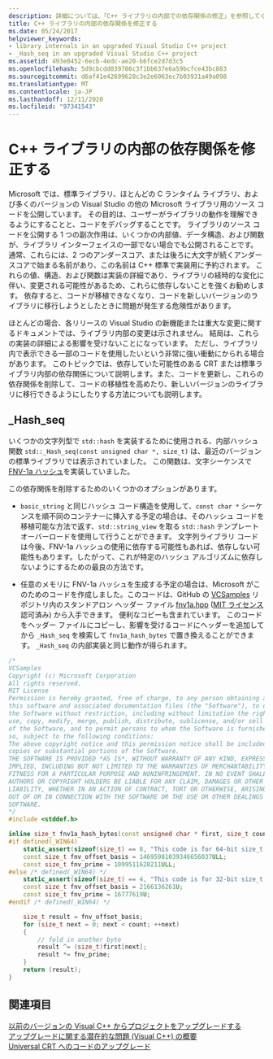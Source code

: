 ```yaml
---
description: 詳細については、「C++ ライブラリの内部での依存関係の修正」を参照してください。
title: C++ ライブラリの内部の依存関係を修正する
ms.date: 05/24/2017
helpviewer_keywords:
- library internals in an upgraded Visual Studio C++ project
- _Hash_seq in an upgraded Visual Studio C++ project
ms.assetid: 493e0452-6ecb-4edc-ae20-b6fce2d7d3c5
ms.openlocfilehash: 5d9cbcdd039786c3f1bb637e6a59bcfce43bc883
ms.sourcegitcommit: d6af41e42699628c3e2e6063ec7b03931a49a098
ms.translationtype: MT
ms.contentlocale: ja-JP
ms.lasthandoff: 12/11/2020
ms.locfileid: "97341543"
---
```

# <a name="fix-your-dependencies-on-c-library-internals"></a>C++ ライブラリの内部の依存関係を修正する

Microsoft では、標準ライブラリ、ほとんどの C ランタイム ライブラリ、および多くのバージョンの Visual Studio の他の Microsoft ライブラリ用のソース コードを公開しています。 その目的は、ユーザーがライブラリの動作を理解できるようにすることと、コードをデバッグすることです。 ライブラリのソース コードを公開する 1 つの副次作用は、いくつかの内部値、データ構造、および関数が、ライブラリ インターフェイスの一部でない場合でも公開されることです。 通常、これらには、2 つのアンダースコア、または後ろに大文字が続くアンダースコアで始まる名前があり、この名前は C++ 標準で実装用に予約されます。 これらの値、構造、および関数は実装の詳細であり、ライブラリの経時的な変化に伴い、変更される可能性があるため、これらに依存しないことを強くお勧めします。 依存すると、コードが移植できなくなり、コードを新しいバージョンのライブラリに移行しようとしたときに問題が発生する危険性があります。

ほとんどの場合、各リリースの Visual Studio の新機能または重大な変更に関するドキュメントでは、ライブラリ内部の変更は示されません。 結局は、これらの実装の詳細による影響を受けないことになっています。 ただし、ライブラリ内で表示できる一部のコードを使用したいという非常に強い衝動にかられる場合があります。 このトピックでは、依存していた可能性のある CRT または標準ライブラリ内部の依存関係について説明します。また、コードを更新し、これらの依存関係を削除して、コードの移植性を高めたり、新しいバージョンのライブラリに移行できるようにしたりする方法についても説明します。

## <a name="_hash_seq"></a>_Hash_seq

いくつかの文字列型で `std::hash` を実装するために使用される、内部ハッシュ関数 `std::_Hash_seq(const unsigned char *, size_t)` は、最近のバージョンの標準ライブラリでは表示されていました。 この関数は、文字シーケンスで [FNV-1a ハッシュ]( https://en.wikipedia.org/wiki/Fowler%E2%80%93Noll%E2%80%93Vo_hash_function)を実装していました。

この依存関係を削除するためのいくつかのオプションがあります。

- `basic_string` と同じハッシュ コード構造を使用して、`const char *` シーケンスを順不同のコンテナーに挿入する予定の場合は、そのハッシュ コードを移植可能な方法で返す、`std::string_view` を取る `std::hash` テンプレート オーバーロードを使用して行うことができます。 文字列ライブラリ コードは今後、FNV-1a ハッシュの使用に依存する可能性もあれば、依存しない可能性もあります。したがって、これが特定のハッシュ アルゴリズムに依存しないようにするための最良の方法です。

- 任意のメモリに FNV-1a ハッシュを生成する予定の場合は、Microsoft がこのためのコードを作成しました。このコードは、GitHub の [VCSamples]( https://github.com/Microsoft/vcsamples) リポジトリ内のスタンドアロン ヘッダー ファイル [fnv1a.hpp](https://github.com/Microsoft/VCSamples/tree/master/VC2015Samples/_Hash_seq) ([MIT ライセンス](https://github.com/Microsoft/VCSamples/blob/master/license.txt)認可済み) から入手できます。 便利なコピーも含まれています。 このコードをヘッダー ファイルにコピーし、影響を受けるコードにヘッダーを追加してから `_Hash_seq` を検索して `fnv1a_hash_bytes` で置き換えることができます。 `_Hash_seq` の内部実装と同じ動作が得られます。

```cpp
/*
VCSamples
Copyright (c) Microsoft Corporation
All rights reserved.
MIT License
Permission is hereby granted, free of charge, to any person obtaining a copy of
this software and associated documentation files (the "Software"), to deal in
the Software without restriction, including without limitation the rights to
use, copy, modify, merge, publish, distribute, sublicense, and/or sell copies
of the Software, and to permit persons to whom the Software is furnished to do
so, subject to the following conditions:
The above copyright notice and this permission notice shall be included in all
copies or substantial portions of the Software.
THE SOFTWARE IS PROVIDED *AS IS*, WITHOUT WARRANTY OF ANY KIND, EXPRESS OR
IMPLIED, INCLUDING BUT NOT LIMITED TO THE WARRANTIES OF MERCHANTABILITY,
FITNESS FOR A PARTICULAR PURPOSE AND NONINFRINGEMENT. IN NO EVENT SHALL THE
AUTHORS OR COPYRIGHT HOLDERS BE LIABLE FOR ANY CLAIM, DAMAGES OR OTHER
LIABILITY, WHETHER IN AN ACTION OF CONTRACT, TORT OR OTHERWISE, ARISING FROM,
OUT OF OR IN CONNECTION WITH THE SOFTWARE OR THE USE OR OTHER DEALINGS IN THE
SOFTWARE.
*/
#include <stddef.h>

inline size_t fnv1a_hash_bytes(const unsigned char * first, size_t count) {
#if defined(_WIN64)
    static_assert(sizeof(size_t) == 8, "This code is for 64-bit size_t.");
    const size_t fnv_offset_basis = 14695981039346656037ULL;
    const size_t fnv_prime = 1099511628211ULL;
#else /* defined(_WIN64) */
    static_assert(sizeof(size_t) == 4, "This code is for 32-bit size_t.");
    const size_t fnv_offset_basis = 2166136261U;
    const size_t fnv_prime = 16777619U;
#endif /* defined(_WIN64) */

    size_t result = fnv_offset_basis;
    for (size_t next = 0; next < count; ++next)
    {
        // fold in another byte
        result ^= (size_t)first[next];
        result *= fnv_prime;
    }
    return (result);
}
```

## <a name="see-also"></a>関連項目

[以前のバージョンの Visual C++ からプロジェクトをアップグレードする](upgrading-projects-from-earlier-versions-of-visual-cpp.md)<br/>
[アップグレードに関する潜在的な問題 (Visual C++) の概要](overview-of-potential-upgrade-issues-visual-cpp.md)<br/>
[Universal CRT へのコードのアップグレード](upgrade-your-code-to-the-universal-crt.md)
